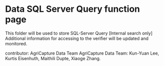 # Data SQL Server Query function page 

This folder will be used to store SQL-Server Query [Internal search only]
Additional information for accessing to the verifier will be updated and monitored. 

contributor: AgriCapture Data Team
AgriCapture Data Team: 
Kun-Yuan Lee,
Kurtis Eisenhuth, 
Maithili Dupte, 
Xiaoge Zhang.
